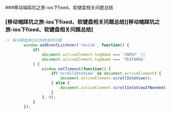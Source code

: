 ###移动端踩坑之旅-ios下fixed、软键盘相关问题总结
### [移动端踩坑之旅-ios下fixed、软键盘相关问题总结][移动端踩坑之旅-ios下fixed、软键盘相关问题总结]

```javascript
// 解决键盘弹出后挡表单的问题
		window.addEventListener('resize', function() {
			if(
				document.activeElement.tagName === 'INPUT' ||
				document.activeElement.tagName === 'TEXTAREA'
			) {
				window.setTimeout(function() {
					if('scrollIntoView' in document.activeElement) {
						document.activeElement.scrollIntoView();
					} else {
						document.activeElement.scrollIntoViewIfNeeded();
					}
				}, 0);
			}
		});
```
